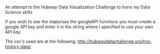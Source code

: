 An attempt to the Hubway Data Visualization Challenge to hone my Data Science skills

If you wish to see the maps/use the googleAPI functions you must create a google API key and enter it in the string where I specified to use your own API key.

The csv's used are at the following:
http://hubwaydatachallenge.org/trip-history-data/
